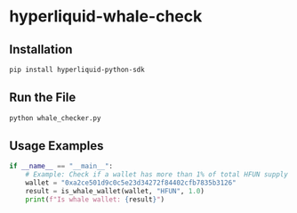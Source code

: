 # hyperliquid-whale-check

## Installation
```bash
pip install hyperliquid-python-sdk
```

## Run the File
```bash
python whale_checker.py
```

## Usage Examples
```python
if __name__ == "__main__":
    # Example: Check if a wallet has more than 1% of total HFUN supply
    wallet = "0xa2ce501d9c0c5e23d34272f84402cfb7835b3126"
    result = is_whale_wallet(wallet, "HFUN", 1.0)
    print(f"Is whale wallet: {result}")
```
